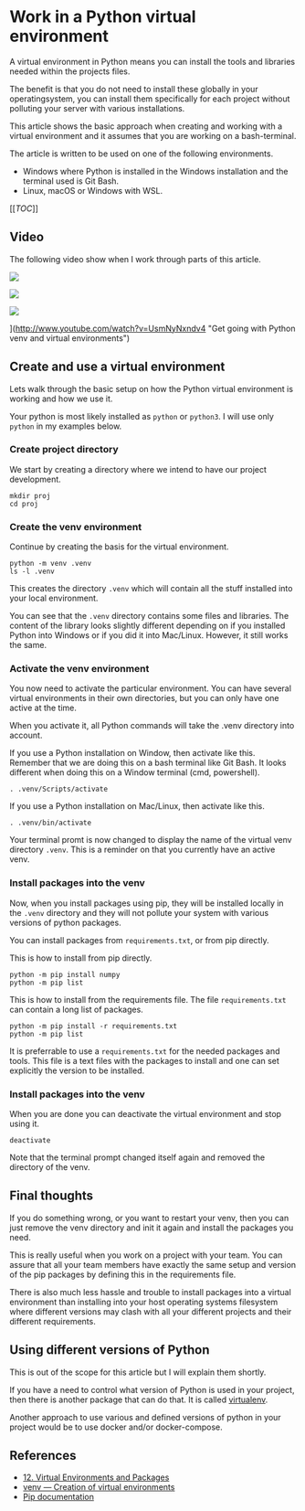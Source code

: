 Work in a Python virtual environment
===========================

A virtual environment in Python means you can install the tools and libraries needed within the projects files.

The benefit is that you do not need to install these globally in your operatingsystem, you can install them specifically for each project without polluting your server with various installations.

This article shows the basic approach when creating and working with a virtual environment and it assumes that you are working on a bash-terminal.

The article is written to be used on one of the following environments.

* Windows where Python is installed in the Windows installation and the terminal used is Git Bash.
* Linux, macOS or Windows with WSL.

[[_TOC_]]



Video
---------------------------

The following video show when I work through parts of this article.

[![](http://img.youtube.com/vi/UsmNyNxndv4/0.jpg)](http://www.youtube.com/watch?v=UsmNyNxndv4 "Get going with Python venv and virtual environments")

[![](http://img.youtube.com/vi/UsmNyNxndv4/0.jpg)](http://www.youtube.com/watch?v=UsmNyNxndv4)

![](http://img.youtube.com/vi/UsmNyNxndv4/0.jpg)

](http://www.youtube.com/watch?v=UsmNyNxndv4 "Get going with Python venv and virtual environments")


Create and use a virtual environment
---------------------------

Lets walk through the basic setup on how the Python virtual environment is working and how we use it.

Your python is most likely installed as `python` or `python3`. I will use only `python` in my examples below.



### Create project directory

We start by creating a directory where we intend to have our project development.

```
mkdir proj
cd proj
```



### Create the venv environment

Continue by creating the basis for the virtual environment.

```
python -m venv .venv
ls -l .venv
```

This creates the directory `.venv` which will contain all the stuff installed into your local environment.

You can see that the `.venv` directory contains some files and libraries. The content of the library looks slightly different depending on if you installed Python into Windows or if you did it into Mac/Linux. However, it still works the same.



### Activate the venv environment

You now need to activate the particular environment. You can have several virtual environments in their own directories, but you can only have one active at the time.

When you activate it, all Python commands will take the .venv directory into account.

If you use a Python installation on Window, then activate like this. Remember that we are doing this on a bash terminal like Git Bash. It looks different when doing this on a Window terminal (cmd, powershell).

```
. .venv/Scripts/activate
```

If you use a Python installation on Mac/Linux, then activate like this.

```
. .venv/bin/activate
```

Your terminal promt is now changed to display the name of the virtual venv directory `.venv`. This is a reminder on that you currently have an active venv.



### Install packages into the venv

Now, when you install packages using pip, they will be installed locally in the `.venv` directory and they will not pollute your system with various versions of python packages.

You can install packages from `requirements.txt`, or from pip directly.

This is how to install from pip directly.

```
python -m pip install numpy
python -m pip list
```

This is how to install from the requirements file. The file `requirements.txt` can contain a long list of packages.

```
python -m pip install -r requirements.txt
python -m pip list
```

It is preferrable to use a `requirements.txt` for the needed packages and tools. This file is a text files with the packages to install and one can set explicitly the version to be installed.



### Install packages into the venv

When you are done you can deactivate the virtual environment and stop using it.

```
deactivate
```

Note that the terminal prompt changed itself again and removed the directory of the venv.



Final thoughts
--------------------------

If you do something wrong, or you want to restart your venv, then you can just remove the venv directory and init it again and install the packages you need.

This is really useful when you work on a project with your team. You can assure that all your team members have exactly the same setup and version of the pip packages by defining this in the requirements file.

There is also much less hassle and trouble to install packages into a virtual environment than installing into your host operating systems filesystem where different versions may clash with all your different projects and their different requirements.



Using different versions of Python
--------------------------

This is out of the scope for this article but I will explain them shortly.

If you have a need to control what version of Python is used in your project, then there is another package that can do that. It is called [virtualenv](https://pypi.org/project/virtualenv/).

Another approach to use various and defined versions of python in your project would be to use docker and/or docker-compose.



References
--------------------------

* [12. Virtual Environments and Packages](https://docs.python.org/3/tutorial/venv.html)
* [venv — Creation of virtual environments](https://docs.python.org/3/library/venv.html)
* [Pip documentation](https://pip.pypa.io/en/stable/user_guide/)
